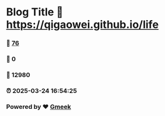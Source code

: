 # Blog Title :link: https://qigaowei.github.io/life 
### :page_facing_up: [76](https://qigaowei.github.io/life/tag.html) 
### :speech_balloon: 0 
### :hibiscus: 12980 
### :alarm_clock: 2025-03-24 16:54:25 
### Powered by :heart: [Gmeek](https://github.com/Meekdai/Gmeek)

